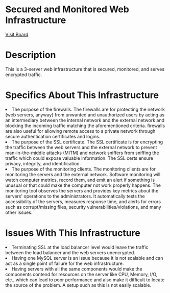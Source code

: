 # Secured and Monitored Web Infrastructure

<a href ="https://miro.com/app/board/ypNWAPx=/">Visit Board</a>

# Description
This is a 3-server web infrastructure that is secured, monitored, and serves encrypted traffic.

# Specifics About This Infrastructure
<li>
The purpose of the firewalls.
The firewalls are for protecting the network (web servers, anyway) from unwanted and unauthorized users by acting as an intermediary between the internal network and the external network and blocking the incoming traffic matching the aforementioned criteria.
firewalls are also useful for allowing remote access to a private network through secure authentication certificates and logins.
</li>

<li>The purpose of the SSL certificate.
The SSL certificate is for encrypting the traffic between the web servers and the external network to prevent man-in-the-middle attacks (MITM) and network sniffers from sniffing the traffic which could expose valuable information. The SSL certs ensure privacy, integrity, and identification.</li>

<li>
The purpose of the monitoring clients.
The monitoring clients are for monitoring the servers and the external network. Software monitoring will watch computer metrics, record them, and emit an alert if something is unusual or that could make the computer not work properly happens. The monitoring tool observes the servers and provides key metrics about the servers' operations to the administrators. It automatically tests the accessibility of the servers, measures response time, and alerts for errors such as corrupt/missing files, security vulnerabilities/violations, and many other issues.
</li>

# Issues With This Infrastructure
<li>
Terminating SSL at the load balancer level would leave the traffic between the load balancer and the web servers unencrypted.</li>

<li>
Having one MySQL server is an issue because it is not scalable and can act as a single point of failure for the web infrastructure.
</li>

<li>
Having servers with all the same components would make the components contend for resources on the server like CPU, Memory, I/O, etc., which can lead to poor performance and also make it difficult to locate the source of the problem. A setup such as this is not easily scalable.</li>

</ul>
